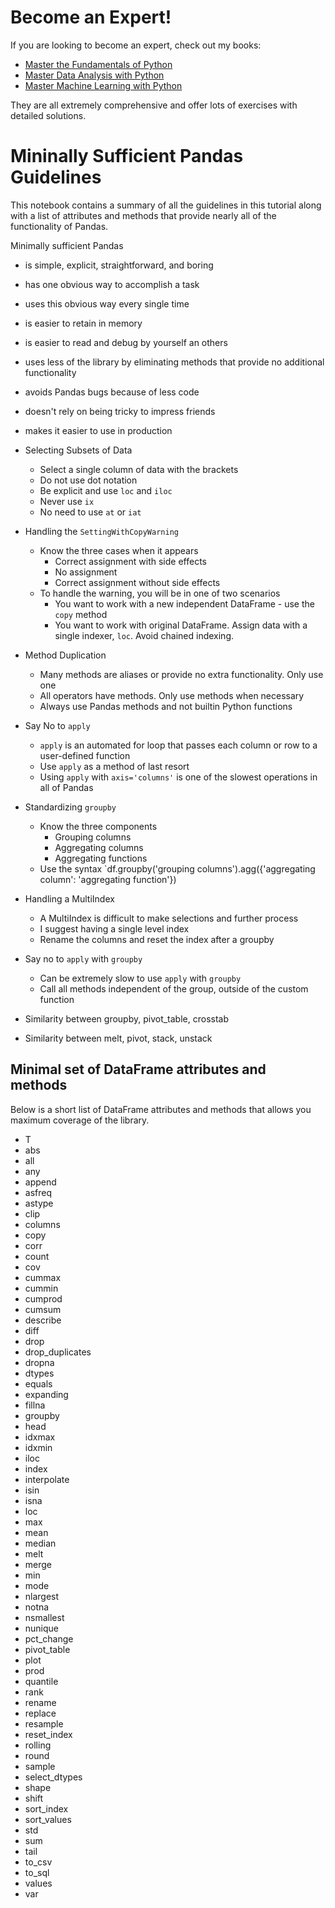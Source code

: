 # Become an Expert!

If you are looking to become an expert, check out my books:

* [Master the Fundamentals of Python][0]
* [Master Data Analysis with Python][1]
* [Master Machine Learning with Python][2]

They are all extremely comprehensive and offer lots of exercises with detailed solutions.

[0]: https://www.dunderdata.com/master-the-fundamentals-of-python
[1]: https://dunderdata.com/master-data-analysis-with-python
[2]: https://www.dunderdata.com/master-machine-learning-with-python

# Mininally Sufficient Pandas Guidelines

This notebook contains a summary of all the guidelines in this tutorial along with a list of attributes and methods that provide nearly all of the functionality of Pandas.

Minimally sufficient Pandas
* is simple, explicit, straightforward, and boring
* has one obvious way to accomplish a task
* uses this obvious way every single time
* is easier to retain in memory
* is easier to read and debug by yourself an others
* uses less of the library by eliminating methods that provide no additional functionality
* avoids Pandas bugs because of less code
* doesn't rely on being tricky to impress friends
* makes it easier to use in production

* Selecting Subsets of Data
    * Select a single column of data with the brackets
    * Do not use dot notation
    * Be explicit and use `loc` and `iloc`
    * Never use `ix`
    * No need to use `at` or `iat`
* Handling the `SettingWithCopyWarning`
    * Know the three cases when it appears
        * Correct assignment with side effects
        * No assignment
        * Correct assignment without side effects
    * To handle the warning, you will be in one of two scenarios
        * You want to work with a new independent DataFrame - use the `copy` method
        * You want to work with original DataFrame. Assign data with a single indexer, `loc`. Avoid chained indexing.
* Method Duplication
    * Many methods are aliases or provide no extra functionality. Only use one
    * All operators have methods. Only use methods when necessary 
    * Always use Pandas methods and not builtin Python functions
* Say No to `apply`
    * `apply` is an automated for loop that passes each column or row to a user-defined function
    * Use `apply` as a method of last resort
    * Using `apply` with `axis='columns'` is one of the slowest operations in all of Pandas
* Standardizing `groupby`
    * Know the three components
        * Grouping columns
        * Aggregating columns
        * Aggregating functions
    * Use the syntax `df.groupby('grouping columns').agg({'aggregating column': 'aggregating function'})
* Handling a MultiIndex
    * A MultiIndex is difficult to make selections and further process
    * I suggest having a single level index
    * Rename the columns and reset the index after a groupby
* Say no to `apply` with `groupby`
    * Can be extremely slow to use `apply` with `groupby`
    * Call all methods independent of the group, outside of the custom function
* Similarity between groupby, pivot_table, crosstab
* Similarity between melt, pivot, stack, unstack

## Minimal set of DataFrame attributes and methods
Below is a short list of DataFrame attributes and methods that allows you maximum coverage of the library.

* T
* abs
* all
* any
* append
* asfreq
* astype
* clip
* columns
* copy
* corr
* count
* cov
* cummax
* cummin
* cumprod
* cumsum
* describe
* diff
* drop
* drop_duplicates
* dropna
* dtypes
* equals
* expanding
* fillna
* groupby
* head
* idxmax
* idxmin
* iloc
* index
* interpolate
* isin
* isna
* loc
* max
* mean
* median
* melt
* merge
* min
* mode
* nlargest
* notna
* nsmallest
* nunique
* pct_change
* pivot_table
* plot
* prod
* quantile
* rank
* rename
* replace
* resample
* reset_index
* rolling
* round
* sample
* select_dtypes
* shape
* shift
* sort_index
* sort_values
* std
* sum
* tail
* to_csv
* to_sql
* values
* var

[1]: http://www.globalbigdataconference.com/santa-clara/3rd-annual-global-artificial-intelligence-conference-108/speaker-details/theodore-petrou-73077.html
